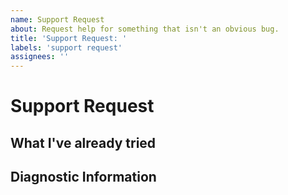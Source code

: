 ```yaml
---
name: Support Request
about: Request help for something that isn't an obvious bug.
title: 'Support Request: '
labels: 'support request'
assignees: ''
---
```


# Support Request
<!-- What do you need help with? -->
<!-- Be descriptive and use images or video where possible. -->

## What I've already tried
<!-- Reference any wiki pages you've already tried -->

## Diagnostic Information
<!-- Export diagnostics and attach as a txt (don't just paste below) -->
<!-- In the GUI, click Help -> Export Diagnostics -->
